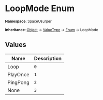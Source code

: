 # LoopMode Enum

<small>**Namespace**: SpaceUsurper</small>

<small>**Inheritance**: [Object](https://docs.microsoft.com/en-us/dotnet/api/system.object?view=netframework-4.5) → [ValueType](https://docs.microsoft.com/en-us/dotnet/api/system.valuetype?view=netframework-4.5) → [Enum](https://docs.microsoft.com/en-us/dotnet/api/system.enum?view=netframework-4.5) → LoopMode</small>

## Values

<div markdown="1" class="member-table">

| Name | Description |
| ---- | ----------- |
| Loop | `0` |
| PlayOnce | `1` |
| PingPong | `2` |
| None | `3` |

</div>

